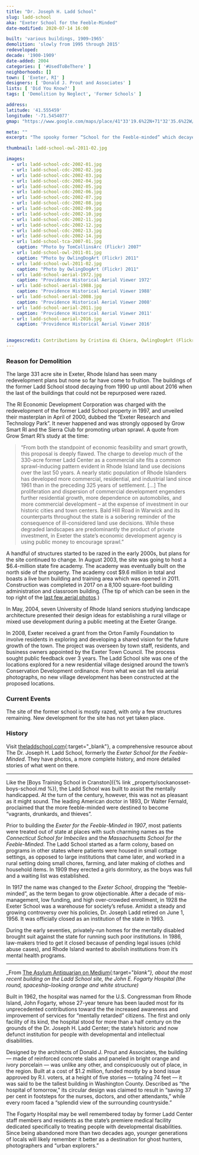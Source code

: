 ```yaml
---
title: "Dr. Joseph H. Ladd School"
slug: ladd-school
aka: "Exeter School for the Feeble-Minded"
date-modified: 2020-07-14 16:00

built: 'various buildings, 1909–1965'
demolition: 'slowly from 1995 through 2015'
redeveloped: 
decade: '1900-1909'
date-added: 2004
categories: [ '#UsedToBeThere' ]
neighborhoods: []
town: [ 'Exeter, RI' ]
designers: [ 'Donald J. Prout and Associates' ]
lists: [ 'Did You Know?' ]
tags: [ 'Demolition by Neglect', 'Former Schools' ]

address:
latitude: '41.555459'
longitude: '-71.5454077'
gmap: "https://www.google.com/maps/place/41°33'19.6%22N+71°32'35.6%22W/@41.555459,-71.5454077,670m/data=!3m2!1e3!4b1!4m14!1m7!3m6!1s0x0:0x0!2zNDHCsDMzJzI1LjIiTiA3McKwMzInNDIuMCJX!3b1!8m2!3d41.557!4d-71.545!3m5!1s0x0:0x0!7e2!8m2!3d41.5554545!4d-71.543219"

meta: ""
excerpt: "The spooky former “School for the Feeble-minded” which decayed for 20 years before being slowly razed building by building."

thumbnail: ladd-school-owl-2011-02.jpg

images:
  - url: ladd-school-cdc-2002-01.jpg
  - url: ladd-school-cdc-2002-02.jpg
  - url: ladd-school-cdc-2002-03.jpg
  - url: ladd-school-cdc-2002-04.jpg
  - url: ladd-school-cdc-2002-05.jpg
  - url: ladd-school-cdc-2002-06.jpg
  - url: ladd-school-cdc-2002-07.jpg
  - url: ladd-school-cdc-2002-08.jpg
  - url: ladd-school-cdc-2002-09.jpg
  - url: ladd-school-cdc-2002-10.jpg
  - url: ladd-school-cdc-2002-11.jpg
  - url: ladd-school-cdc-2002-12.jpg
  - url: ladd-school-cdc-2002-13.jpg
  - url: ladd-school-cdc-2002-14.jpg
  - url: ladd-school-tca-2007-01.jpg
    caption: "Photo by TomCollinsArc (Flickr) 2007"
  - url: ladd-school-owl-2011-01.jpg
    caption: "Photo by OwlingDogArt (Flickr) 2011"
  - url: ladd-school-owl-2011-02.jpg
    caption: "Photo by OwlingDogArt (Flickr) 2011"
  - url: ladd-school-aerial-1972.jpg
    caption: 'Providence Historical Aerial Viewer 1972'
  - url: ladd-school-aerial-1988.jpg
    caption: 'Providence Historical Aerial Viewer 1988'
  - url: ladd-school-aerial-2008.jpg
    caption: 'Providence Historical Aerial Viewer 2008'
  - url: ladd-school-aerial-2011.jpg
    caption: 'Providence Historical Aerial Viewer 2011'
  - url: ladd-school-aerial-2016.jpg
    caption: 'Providence Historical Aerial Viewer 2016'
  

imagescredit: Contributions by Cristina di Chiera, OwlingDogArt (Flickr), TomCollinsArc (Flickr), and aerials from the Providence Historical Aerial Viewer
---
```


### Reason for Demolition
The large 331 acre site in Exeter, Rhode Island has seen many redevelopment plans but none so far have come to fruition. The buildings of the former Ladd School stood decaying from 1990 up until about 2016 when the last of the buildings that could not be repurposed were razed. 

The RI Economic Development Corporation was charged with the redevelopment of the former Ladd School property in 1997, and unveiled their masterplan in April of 2000, dubbed the “Exeter Research and Technology Park”. It never happened and was strongly opposed by Grow Smart RI and the Sierra Club for promoting urban sprawl. A quote from Grow Smart RI’s study at the time:

>“From both the standpoint of economic feasibility and smart growth, this proposal is deeply flawed. The charge to develop much of the 330-acre former Ladd Center as a commercial site fits a common sprawl-inducing pattern evident in Rhode Island land use decisions over the last 50 years. A nearly static population of Rhode Islanders has developed more commercial, residential, and industrial land since 1961 than in the preceding 325 years of settlement. […] The proliferation and dispersion of commercial development engenders further residential growth, more dependence on automobiles, and more commercial development – at the expense of investment in our historic cities and town centers. Bald Hill Road in Warwick and its counterparts throughout the state is a sobering reminder of the consequence of ill-considered land use decisions. While these degraded landscapes are predominantly the product of private investment, in Exeter the state’s economic development agency is using public money to encourage sprawl.”

A handful of structures started to be razed in the early 2000s, but plans for the site continued to change. In August 2003, the site was going to host a $6.4-million state fire academy. The academy was eventually built on the north side of the property. The academy cost $9.6 million in total and boasts a live burn building and training area which was opened in 2011. Construction was completed in 2017 on a 8,100 square-foot building administration and classroom building. (The tip of which can be seen in the top right of the [last few aerial photos](#photo-ladd-school-aerial-2011).)

In May, 2004, seven University of Rhode Island seniors studying landscape architecture presented their design ideas for establishing a rural village or mixed use development during a public meeting at the Exeter Grange. 

In 2008, Exeter received a grant from the Orton Family Foundation to involve residents in exploring and developing a shared vision for the future growth of the town. The project was overseen by town staff, residents, and business owners appointed by the Exeter Town Council. The process sought public feedback over 3 years. The Ladd School site was one of the locations explored for a new residential village designed around the town’s Conservation Development ordinance. From what we can tell via aerial photographs, no new village development has been constructed at the proposed locations.


### Current Events

The site of the former school is mostly razed, with only a few structures remaining. New development for the site has not yet taken place. 


### History

Visit [theladdschool.com](//theladdschool.com){:target="_blank"}, a comprehensive resource about The Dr. Joseph H. Ladd School, formerly the _Exeter School for the Feeble-Minded_. They have photos, a more complete history, and more detailed stories of what went on there.

***

Like the [Boys Training School in Cranston]({% link _property/sockanosset-boys-school.md %}), the Ladd School was built to assist the mentally handicapped. At the turn of the century, however, this was not as pleasant as it might sound. The leading American doctor in 1893, Dr Walter Fernald, proclaimed that the more feeble-minded were destined to become “vagrants, drunkards, and thieves”.

Prior to building the _Exeter for the Feeble-Minded in 1907_, most patients were treated out of state at places with such charming names as the _Connecticut School for Imbeciles_ and the _Massachusetts School for the Feeble-Minded_. The Ladd School started as a farm colony, based on programs in other states where patients were housed in small cottage settings, as opposed to large institutions that came later, and worked in a rural setting doing small chores, farming, and later making of clothes and household items. In 1909 they erected a girls dormitory, as the boys was full and a waiting list was established.

In 1917 the name was changed to the _Exeter School_, dropping the “feeble-minded”, as the term began to grow objectionable. After a decade of mis-management, low funding, and high over-crowded enrollment, in 1928 the Exeter School was a warehouse for society’s refuse. Amidst a steady and growing controversy over his policies, Dr. Joseph Ladd retired on June 1, 1956. It was officially closed as an institution of the state in 1993. 

During the early seventies, privately-run homes for the mentally disabled brought suit against the state for running such poor institutions. In 1986, law-makers tried to get it closed because of pending legal issues (child abuse cases), and Rhode Island wanted to abolish institutions from it’s mental health programs.

***

_From [The Asylum Antiquarian on Medium](//medium.com/the-asylum-antiquarian/the-fall-of-an-icon-the-end-of-an-era-fa20b9fb7885){:target="_blank"}, about the most recent building on the Ladd School site, the John E. Fogarty Hospital (the round, spaceship-looking orange and white structure)_

Built in 1962, the hospital was named for the U.S. Congressman from Rhode Island, John Fogarty, whose 27-year tenure has been lauded most for its unprecedented contributions toward the the increased awareness and improvement of services for “mentally retarded” citizens. The first and only facility of its kind, the hospital stood for more than a half century on the grounds of the Dr. Joseph H. Ladd Center; the state’s historic and now defunct institution for people with developmental and intellectual disabilities.

Designed by the architects of Donald J. Prout and Associates, the building — made of reinforced concrete slabs and paneled in bright orange and ivory porcelain — was unlike any other, and conspicuously out of place, in the region. Built at a cost of $1.2 million, funded mostly by a bond issue approved by R.I. voters, at a height of five stories — totaling 74 feet — it was said to be the tallest building in Washington County. Described as “the hospital of tomorrow,” its circular design was claimed to result in “saving 37 per cent in footsteps for the nurses, doctors, and other attendants,” while every room faced a “splendid view of the surrounding countryside.”

The Fogarty Hospital may be well remembered today by former Ladd Center staff members and residents as the state’s premiere medical facility dedicated specifically to treating people with developmental disabilities. Since being abandoned more than two decades ago, younger generations of locals will likely remember it better as a destination for ghost hunters, photographers and “urban explorers.”
